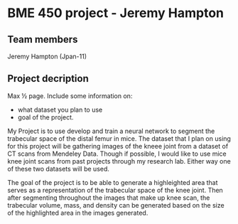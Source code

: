 # BME 450 project - Jeremy Hampton
## Team members
Jeremy Hampton (Jpan-11)
## Project decription
Max ½ page. Include some information on:
- what dataset you plan to use
- goal of the project. 

My Project is to use develop and train a neural network to segment the trabecular space of the distal femur in mice. The dataset that I plan on using for this project will be gathering images of the kneee joint from a dataset of CT scans from Mendeley Data. Though if possible, I would like to use mice knee joint scans from past projects through my research lab. Either way one of these two datasets will be used.

The goal of the project is to be able to generate a highleighted area that serves as a representation of the trabecular space of the knee joint. Then after segmenting throughout the images that make up knee scan, the trabecular volume, mass, and density can be generated based on the size of the highlighted area in the images generated.
